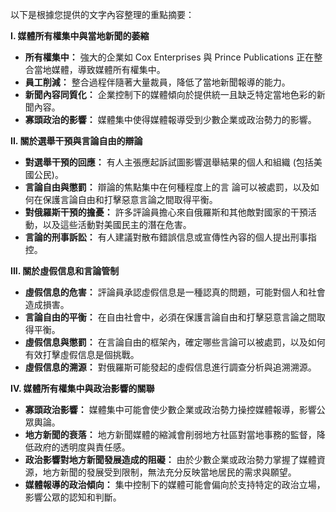 以下是根據您提供的文字內容整理的重點摘要：

**I. 媒體所有權集中與當地新聞的萎縮**

*   **所有權集中：** 強大的企業如 Cox Enterprises 與 Prince Publications 正在整合當地媒體，導致媒體所有權集中。
*   **員工削減：** 整合過程伴隨著大量裁員，降低了當地新聞報導的能力。
*   **新聞內容同質化：** 企業控制下的媒體傾向於提供統一且缺乏特定當地色彩的新聞內容。
*   **寡頭政治的影響：** 媒體集中使得媒體報導受到少數企業或政治勢力的影響。

**II. 關於選舉干預與言論自由的辯論**

*   **對選舉干預的回應：** 有人主張應起訴試圖影響選舉結果的個人和組織 (包括美國公民)。
*   **言論自由與懲罰：** 辯論的焦點集中在何種程度上的言 論可以被處罰，以及如何在保護言論自由和打擊惡意言論之間取得平衡。
*   **對俄羅斯干預的擔憂：** 許多評論員擔心來自俄羅斯和其他敵對國家的干預活動，以及這些活動對美國民主的潛在危害。
*    **言論的刑事訴訟：** 有人建議對散布錯誤信息或宣傳性內容的個人提出刑事指控。

**III. 關於虛假信息和言論管制**

*   **虛假信息的危害：** 評論員承認虛假信息是一種認真的問題，可能對個人和社會造成損害。
*   **言論自由的平衡：** 在自由社會中，必須在保護言論自由和打擊惡意言論之間取得平衡。
*   **虛假信息與懲罰：** 在言論自由的框架內，確定哪些言論可以被處罰，以及如何有效打擊虛假信息是個挑戰。
*   **虛假信息的溯源：** 對俄羅斯可能發起的虛假信息進行調查分析與追溯溯源。

**IV. 媒體所有權集中與政治影響的關聯**

*   **寡頭政治影響：** 媒體集中可能會使少數企業或政治勢力操控媒體報導，影響公眾輿論。
*   **地方新聞的衰落：** 地方新聞媒體的縮減會削弱地方社區對當地事務的監督，降低政府的透明度與責任感。
*   **政治影響對地方新聞發展造成的阻礙：** 由於少數企業或政治勢力掌握了媒體資源，地方新聞的發展受到限制，無法充分反映當地居民的需求與願望。
*   **媒體報導的政治傾向：** 集中控制下的媒體可能會偏向於支持特定的政治立場，影響公眾的認知和判斷。